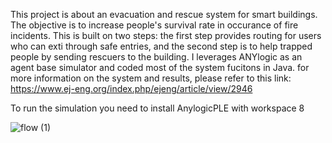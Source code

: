 
This project is about an evacuation and rescue system for smart buildings. The objective is to increase people's survival rate in occurance of fire incidents. This is built on two steps: the first step provides routing for users who can exti
through safe entries, and the second step is to help trapped people by sending rescuers to the building. I leverages ANYlogic as an agent base simulator and coded most of the system fucitons in Java.
for more information on the system and results, please refer to this link: https://www.ej-eng.org/index.php/ejeng/article/view/2946

To run the simulation you need to install AnylogicPLE with workspace 8



![flow (1)](https://github.com/Niloofar-didar/Evacuation-and-Rescue/assets/27611369/1c5040d4-e182-459f-915d-da2aa00834c5)

